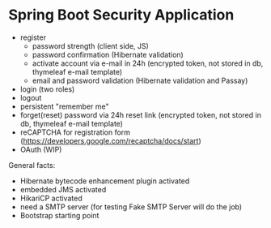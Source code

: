 # Spring Boot Security Application

  - register
      - password strength (client side, JS)
      - password confirmation (Hibernate validation)
      - activate account via e-mail in 24h (encrypted token, not stored in db, thymeleaf e-mail template)
      - email and password validation (Hibernate validation and Passay)
  - login (two roles)
  - logout
  - persistent "remember me"
  - forget(reset) password via 24h reset link (encrypted token, not stored in db, thymeleaf e-mail template) 
  - reCAPTCHA for registration form (https://developers.google.com/recaptcha/docs/start)
  - OAuth (WIP)

General facts: 

  - Hibernate bytecode enhancement plugin activated
  - embedded JMS activated
  - HikariCP activated
  - need a SMTP server (for testing Fake SMTP Server will do the job)
  - Bootstrap starting point
  
